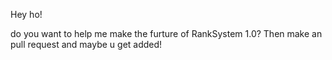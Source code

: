 Hey ho!

do you want to help me make the furture of RankSystem 1.0? Then make an pull request and maybe u get added!
